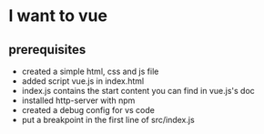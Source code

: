 # I want to vue

## prerequisites

- created a simple html, css and js file 
- added script vue.js in index.html
- index.js contains the start content you can find in vue.js's doc
- installed http-server with npm
- created a debug config for vs code
- put a breakpoint in the first line of src/index.js